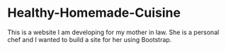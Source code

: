 # Healthy-Homemade-Cuisine

This is a website I am developing for my mother in law. She is a personal chef and I wanted to build a site for her using Bootstrap.
